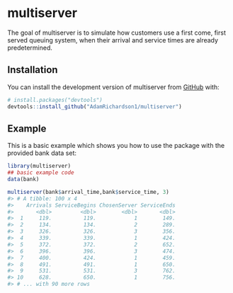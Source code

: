 
<!-- README.md is generated from README.Rmd. Please edit that file -->

# multiserver

<!-- badges: start -->
<!-- badges: end -->

The goal of multiserver is to simulate how customers use a first come,
first served queuing system, when their arrival and service times are
already predetermined.

## Installation

You can install the development version of multiserver from
[GitHub](https://github.com/) with:

``` r
# install.packages("devtools")
devtools::install_github("AdamRichardson1/multiserver")
```

## Example

This is a basic example which shows you how to use the package with the
provided bank data set:

``` r
library(multiserver)
## basic example code
data(bank)

multiserver(bank$arrival_time,bank$service_time, 3)
#> # A tibble: 100 x 4
#>    Arrivals ServiceBegins ChosenServer ServiceEnds
#>       <dbl>         <dbl>        <dbl>       <dbl>
#>  1     119.          119.            1        149.
#>  2     134.          134.            2        289.
#>  3     326.          326.            3        356.
#>  4     339.          339.            1        424.
#>  5     372.          372.            2        652.
#>  6     396.          396.            3        474.
#>  7     400.          424.            1        459.
#>  8     491.          491.            1        650.
#>  9     531.          531.            3        762.
#> 10     628.          650.            1        756.
#> # ... with 90 more rows
```

